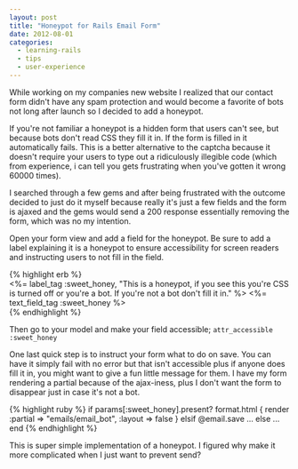 ```yaml
---
layout: post
title: "Honeypot for Rails Email Form"
date: 2012-08-01
categories:
  - learning-rails
  - tips
  - user-experience
---
```


<p>While working on my companies new website I realized that our contact form didn't have any spam protection and would become a favorite of bots not long after launch so I decided to add a honeypot.</p>
<p>If you're not familiar a honeypot is a hidden form that users can't see, but because bots don't read CSS they fill it in. If the form is filled in it automatically fails. This is a better alternative to the captcha because it doesn't require your users to type out a ridiculously illegible code (which from experience, i can tell you gets frustrating when you've gotten it wrong 60000 times).</p>
<p>I searched through a few gems and after being frustrated with the outcome decided to just do it myself because really it's just a few fields and the form is ajaxed and the gems would send a 200 response essentially removing the form, which was no my intention.</p>
<p>Open your form view and add a field for the honeypot. Be sure to add a label explaining it is a honeypot to ensure accessibility for screen readers and instructing users to not fill in the field.</p>
{% highlight erb %}
<div class="field sweet_honey_for_bots">
  <%= label_tag :sweet_honey, "This is a honeypot, if you see this you're CSS is turned off or you're a bot. If you're not a bot don't fill it in." %>
  <%= text_field_tag :sweet_honey %>
</div>
{% endhighlight %}

<p>Then go to your model and make your field accessible; <code>attr_accessible :sweet_honey</code></p>
<p>One last quick step is to instruct your form what to do on save. You can have it simply fail with no error but that isn't accessible plus if anyone does fill it in, you might want to give a fun little message for them. I have my form rendering a partial because of the ajax-iness, plus I don't want the form to disappear just in case it's not a bot.</p>
{% highlight ruby %}
if params[:sweet_honey].present?
    format.html { render :partial => "emails/email_bot", :layout => false }
elsif @email.save
    ...
else
    ...
end
{% endhighlight %}
<p>This is super simple implementation of a honeypot. I figured why make it more complicated when I just want to prevent send?</p>
